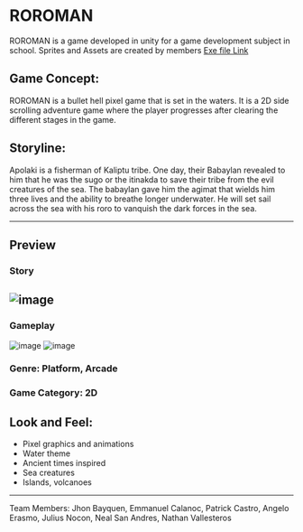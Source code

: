 # ROROMAN
ROROMAN is a game developed in unity for a game development subject in school. Sprites and Assets are created by members
[Exe file Link](https://www.dropbox.com/sh/vem2440ifyaswnf/AABP_WLWnqq3PbGhIn29MDbVa?dl=0)

## Game Concept: 
ROROMAN is a bullet hell pixel game that is set in the waters. It is a 2D side scrolling adventure game where the player progresses after clearing the different stages in the game. 

## Storyline:
Apolaki is a fisherman of Kaliptu tribe. One day, their Babaylan revealed to him that he was the sugo or the itinakda to save their tribe from the evil creatures of the sea. 
The babaylan gave him the agimat that wields him three lives and the ability to breathe longer underwater. He will set sail across the sea with his roro to vanquish the dark forces in the sea.

---

## Preview

### Story

![image](https://user-images.githubusercontent.com/70811340/122709928-d45eb700-d291-11eb-9065-c09b841595b0.png)
---

### Gameplay

![image](https://user-images.githubusercontent.com/70811340/122707983-af684500-d28d-11eb-9367-694c204082d6.png)
![image](https://user-images.githubusercontent.com/70811340/122708040-cc9d1380-d28d-11eb-8f03-e8cc9bee342e.png)




### Genre: Platform, Arcade

### Game Category: 2D

## Look and Feel: 
- Pixel graphics and animations
- Water theme
- Ancient times inspired
- Sea creatures
- Islands, volcanoes

---

Team Members:  Jhon Bayquen, Emmanuel Calanoc, Patrick Castro, Angelo Erasmo, Julius Nocon, Neal San Andres, Nathan Vallesteros
